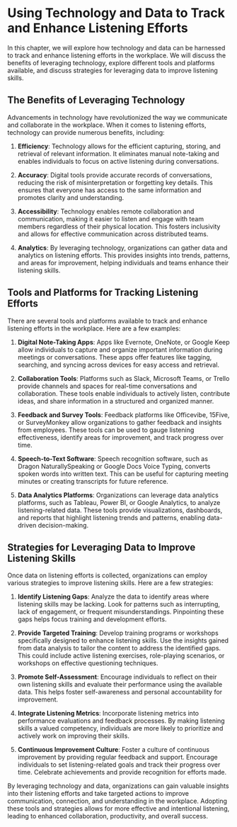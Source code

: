 # Using Technology and Data to Track and Enhance Listening Efforts

In this chapter, we will explore how technology and data can be harnessed to track and enhance listening efforts in the workplace. We will discuss the benefits of leveraging technology, explore different tools and platforms available, and discuss strategies for leveraging data to improve listening skills.

## The Benefits of Leveraging Technology

Advancements in technology have revolutionized the way we communicate and collaborate in the workplace. When it comes to listening efforts, technology can provide numerous benefits, including:

1. **Efficiency**: Technology allows for the efficient capturing, storing, and retrieval of relevant information. It eliminates manual note-taking and enables individuals to focus on active listening during conversations.
    
2. **Accuracy**: Digital tools provide accurate records of conversations, reducing the risk of misinterpretation or forgetting key details. This ensures that everyone has access to the same information and promotes clarity and understanding.
    
3. **Accessibility**: Technology enables remote collaboration and communication, making it easier to listen and engage with team members regardless of their physical location. This fosters inclusivity and allows for effective communication across distributed teams.
    
4. **Analytics**: By leveraging technology, organizations can gather data and analytics on listening efforts. This provides insights into trends, patterns, and areas for improvement, helping individuals and teams enhance their listening skills.
    

## Tools and Platforms for Tracking Listening Efforts

There are several tools and platforms available to track and enhance listening efforts in the workplace. Here are a few examples:

1. **Digital Note-Taking Apps**: Apps like Evernote, OneNote, or Google Keep allow individuals to capture and organize important information during meetings or conversations. These apps offer features like tagging, searching, and syncing across devices for easy access and retrieval.
    
2. **Collaboration Tools**: Platforms such as Slack, Microsoft Teams, or Trello provide channels and spaces for real-time conversations and collaboration. These tools enable individuals to actively listen, contribute ideas, and share information in a structured and organized manner.
    
3. **Feedback and Survey Tools**: Feedback platforms like Officevibe, 15Five, or SurveyMonkey allow organizations to gather feedback and insights from employees. These tools can be used to gauge listening effectiveness, identify areas for improvement, and track progress over time.
    
4. **Speech-to-Text Software**: Speech recognition software, such as Dragon NaturallySpeaking or Google Docs Voice Typing, converts spoken words into written text. This can be useful for capturing meeting minutes or creating transcripts for future reference.
    
5. **Data Analytics Platforms**: Organizations can leverage data analytics platforms, such as Tableau, Power BI, or Google Analytics, to analyze listening-related data. These tools provide visualizations, dashboards, and reports that highlight listening trends and patterns, enabling data-driven decision-making.
    

## Strategies for Leveraging Data to Improve Listening Skills

Once data on listening efforts is collected, organizations can employ various strategies to improve listening skills. Here are a few strategies:

1. **Identify Listening Gaps**: Analyze the data to identify areas where listening skills may be lacking. Look for patterns such as interrupting, lack of engagement, or frequent misunderstandings. Pinpointing these gaps helps focus training and development efforts.
    
2. **Provide Targeted Training**: Develop training programs or workshops specifically designed to enhance listening skills. Use the insights gained from data analysis to tailor the content to address the identified gaps. This could include active listening exercises, role-playing scenarios, or workshops on effective questioning techniques.
    
3. **Promote Self-Assessment**: Encourage individuals to reflect on their own listening skills and evaluate their performance using the available data. This helps foster self-awareness and personal accountability for improvement.
    
4. **Integrate Listening Metrics**: Incorporate listening metrics into performance evaluations and feedback processes. By making listening skills a valued competency, individuals are more likely to prioritize and actively work on improving their skills.
    
5. **Continuous Improvement Culture**: Foster a culture of continuous improvement by providing regular feedback and support. Encourage individuals to set listening-related goals and track their progress over time. Celebrate achievements and provide recognition for efforts made.
    

By leveraging technology and data, organizations can gain valuable insights into their listening efforts and take targeted actions to improve communication, connection, and understanding in the workplace. Adopting these tools and strategies allows for more effective and intentional listening, leading to enhanced collaboration, productivity, and overall success.

